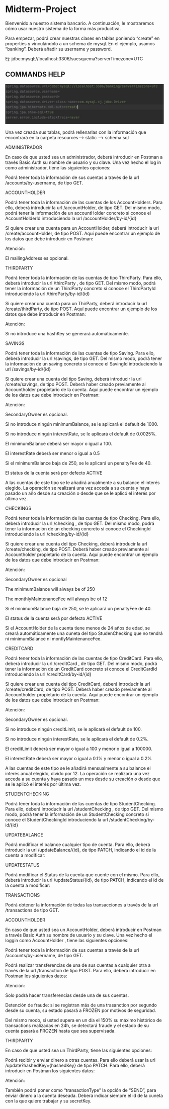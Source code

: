 # Midterm-Project

Bienvenido a nuestro sistema bancario. A continuación, le mostraremos cómo usar nuestro sistema de la forma más productiva. 

Para empezar, podrá crear nuestras clases en tablas poniendo “create” en properties y vinculándolo a un schema de mysql. En el ejemplo, usamos “banking”. Deberá añadir su username y password. 

Ej: jdbc:mysql://localhost:3306/suesquema?serverTimezone=UTC 

## COMMANDS HELP
![commandshelp1](https://github.com/julialaria/Midterm-Project/blob/main/1.JPG?raw=true)



Una vez creada sus tablas, podrá rellenarlas con la información que encontrará en la carpeta resources--> static --> schema.sql 

 

 

ADMINISTRADOR 

 

En caso de que usted sea un administrador, deberá introducir en Postman a través Basic Auth su nombre de usuario y su clave. Una vez hecho el log in como administrador, tiene las siguientes opciones: 

 

Podrá tener toda la información de sus cuentas a través de la url  /accounts/by-username, de tipo GET. 

 

ACCOUNTHOLDER 

 

Podrá tener toda la información de las cuentas de los AccountHolders. Para ello, deberá introducir la url  /accountHolder, de tipo GET. Del mismo modo, podrá tener la información de un accountHolder concreto si conoce el AccountHolderId introduciendo la url /accountHolder/by-id/{id} 

Si quiere crear una cuenta para un AccountHolder, deberá introducir la url /create/accountHolder, de tipo POST. Aquí puede encontrar un ejemplo de los datos que debe introducir en Postman: 

Atención: 

El mailingAddress es opcional. 

 

 

THIRDPARTY 

 

Podrá tener toda la información de las cuentas de tipo ThirdParty. Para ello, deberá introducir la url  /thirdParty , de tipo GET. Del mismo modo, podrá tener la información de un ThirdParty concreto si conoce el ThirdPartyId introduciendo la url /thirdParty/by-id/{id} 

Si quiere crear una cuenta para un ThirParty, deberá introducir la url /create/thirdParty, de tipo POST. Aquí puede encontrar un ejemplo de los datos que debe introducir en Postman: 

Atención: 

Si no introduce una hashKey se generará automáticamente. 

 

 SAVINGS 

Podrá tener toda la información de las cuentas de tipo Saving. Para ello, deberá introducir la url  /savings, de tipo GET. Del mismo modo, podrá tener la información de un saving concreto si conoce el SavingId introduciendo la url /savings/by-id/{id} 

 

Si quiere crear una cuenta del tipo Saving, deberá introducir la url /create/savings, de tipo POST.  Deberá haber creado previamente al Accountholder propietario de la cuenta. Aquí puede encontrar un ejemplo de los datos que debe introducir en Postman: 

 

Atención:  

SecondaryOwner es opcional.  

Si no introduce ningún minimumBalance, se le aplicará el default de 1000.  

Si no introduce ningún interestRate, se le aplicará el default de 0.0025%.   

El minimumBalance deberá ser mayor o igual a 100. 

El interestRate deberá ser menor o igual a 0.5 

Si el minimumBalance baja de 250, se le aplicará un penaltyFee de 40. 

El status de la cuenta será por defecto ACTIVE 

A las cuentas de este tipo se le añadirá anualmente a su balance el interés elegido. La operación se realizará una vez acceda a su cuenta y haya pasado un año desde su creación o desde que se le aplicó el interés por última vez.  

 

 

CHECKINGS 

 

Podrá tener toda la información de las cuentas de tipo Checking. Para ello, deberá introducir la url  /checking , de tipo GET. Del mismo modo, podrá tener la información de un checking concreto si conoce el CheckingId introduciendo la url /checking/by-id/{id} 

 

Si quiere crear una cuenta del tipo Checking, deberá introducir la url /create/checking, de tipo POST.  Deberá haber creado previamente al Accountholder propietario de la cuenta. Aquí puede encontrar un ejemplo de los datos que debe introducir en Postman: 

Atención: 

SecondaryOwner es opcional 

The minimumBalance will always be of 250 

The monthlyMaintenanceFee will always be of 12 

Si el minimumBalance baja de 250, se le aplicará un penaltyFee de 40. 

El status de la cuenta será por defecto ACTIVE 

Si el AccountHolder de la cuenta tiene menos de 24 años de edad, se creará automáticamente una cuneta del tipo StudenChecking que no tendrá ni minimumBalance ni montlyMaintenanceFee. 

 

 

CREDITCARD 

 

Podrá tener toda la información de las cuentas de tipo CreditCard. Para ello, deberá introducir la url  /creditCard , de tipo GET. Del mismo modo, podrá tener la información de un CreditCard concreto si conoce el CreditCardId introduciendo la url /creditCard/by-id/{id} 

Si quiere crear una cuenta del tipo CreditCard, deberá introducir la url /create/creditCard, de tipo POST.  Deberá haber creado previamente al Accountholder propietario de la cuenta. Aquí puede encontrar un ejemplo de los datos que debe introducir en Postman: 

Atención: 

SecondaryOwner es opcional.  

Si no introduce ningún creditLimit, se le aplicará el default de 100.  

Si no introduce ningún interestRate, se le aplicará el default de 0.2%.   

El creditLimit deberá ser mayor o igual a 100 y menor o igual a 100000. 

El interestRate deberá ser mayor o igual a 0.1% y menor o igual a 0.2% 

A las cuentas de este tipo se le añadirá mensualmente a su balance el interés anual elegido, divido por 12. La operación se realizará una vez acceda a su cuenta y haya pasado un mes desde su creación o desde que se le aplicó el interés por última vez. 

 

 

STUDENTCHECKING 

 

Podrá tener toda la información de las cuentas de tipo StudentChecking. Para ello, deberá introducir la url  /studentChecking , de tipo GET. Del mismo modo, podrá tener la información de un StudentChecking concreto si conoce el StudentCheckingId introduciendo la url /studentChecking/by-id/{id} 

 

 

UPDATEBALANCE 

Podrá modificar el balance cualquier tipo de cuenta. Para ello, deberá introducir la url /updateBalance/{id}, de tipo PATCH, indicando el id de la cuenta a modificar: 

 

UPDATESTATUS 

Podrá modificar el Status de la cuenta que cuente con el mismo. Para ello, deberá introducir la url /updateStatus/{id}, de tipo PATCH, indicando el id de la cuenta a modificar: 

 

 

TRANSACTIONS 

Podrá obtener la información de todas las transacciones a través de la url /transactions de tipo GET. 

 

ACCOUNTHOLDER 

 

En caso de que usted sea un AccountHolder, deberá introducir en Postman a través Basic Auth su nombre de usuario y su clave. Una vez hecho el loggin como AccountHolder , tiene las siguientes opciones: 

 

Podrá tener toda la información de sus cuentas a través de la url /accounts/by-username, de tipo GET. 

 

Podrá realizar transferencias de una de sus cuentas a cualquier otra a través de la url /transaction de tipo POST. Para ello, deberá introducir en Postman los siguientes datos: 

Atención: 

Solo podrá hacer transferencias desde una de sus cuentas. 

Detención de fraude: si se registran más de una trasanction por segundo desde su cuenta, su estado pasará a FROZEN por motivos de seguridad.  

Del mismo modo, si usted supera en un día el 150% su máximo histórico de transactions  realizadas en 24h, se detectará fraude y el estado de su cuenta pasará a FROZEN hasta que sea supervisada. 

 

 

THIRDPARTY 

 

En caso de que usted sea un ThirdParty, tiene las siguientes opciones: 

Podrá recibir y enviar dinero a otras cuentas. Para ello deberá usar la url /update?hashedKey={hashedKey} de tipo PATCH. Para ello, deberá introducir en Postman los siguientes datos: 

Atención: 

También podrá poner como “transactionType” la opción de “SEND”, para enviar dinero a la cuenta deseada. Deberá indicar siempre el id de la cuneta con la que quiere trabajar y su secretKey. 

 

 

 

 

 

 
